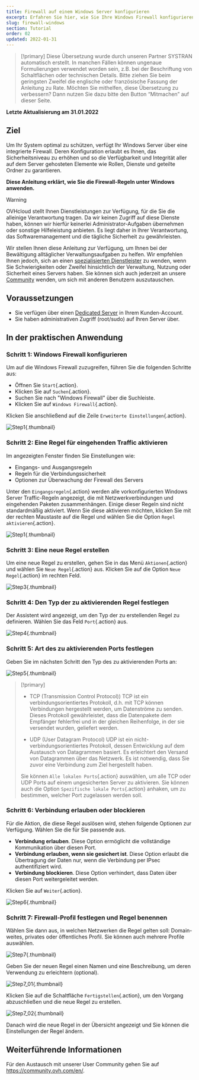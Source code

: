 ```yaml
---
title: Firewall auf einem Windows Server konfigurieren
excerpt: Erfahren Sie hier, wie Sie Ihre Windows Firewall konfigurieren
slug: firewall-windows
section: Tutorial
order: 02
updated: 2022-01-31
---
```


> [!primary]
> Diese Übersetzung wurde durch unseren Partner SYSTRAN automatisch erstellt. In manchen Fällen können ungenaue Formulierungen verwendet worden sein, z.B. bei der Beschriftung von Schaltflächen oder technischen Details. Bitte ziehen Sie beim geringsten Zweifel die englische oder französische Fassung der Anleitung zu Rate. Möchten Sie mithelfen, diese Übersetzung zu verbessern? Dann nutzen Sie dazu bitte den Button “Mitmachen” auf dieser Seite.
>

**Letzte Aktualisierung am 31.01.2022**

## Ziel

Um Ihr System optimal zu schützen, verfügt Ihr Windows Server über eine integrierte Firewall. Deren Konfiguration erlaubt es Ihnen, das Sicherheitsniveau zu erhöhen und so die Verfügbarkeit und Integrität aller auf dem Server gehosteten Elemente wie Rollen, Dienste und geteilte Ordner zu garantieren.

**Diese Anleitung erklärt, wie Sie die Firewall-Regeln unter Windows anwenden.**

> [!warning]
> OVHcloud stellt Ihnen Dienstleistungen zur Verfügung, für die Sie die alleinige Verantwortung tragen. Da wir keinen Zugriff auf diese Dienste haben, können wir hierfür keinerlei Administrator-Aufgaben übernehmen oder sonstige Hilfeleistung anbieten. Es liegt daher in Ihrer Verantwortung, das Softwaremanagement und die tägliche Sicherheit zu gewährleisten.
>
> Wir stellen Ihnen diese Anleitung zur Verfügung, um Ihnen bei der Bewältigung alltäglicher Verwaltungsaufgaben zu helfen. Wir empfehlen Ihnen jedoch, sich an einen [spezialisierten Dienstleister](https://partner.ovhcloud.com/de/directory/) zu wenden, wenn Sie Schwierigkeiten oder Zweifel hinsichtlich der Verwaltung, Nutzung oder Sicherheit eines Servers haben. Sie können sich auch jederzeit an unsere [Community](https://community.ovh.com/en/) wenden, um sich mit anderen Benutzern auszutauschen.
>


## Voraussetzungen

- Sie verfügen über einen [Dedicated Server](https://www.ovhcloud.com/de/bare-metal/) in Ihrem Kunden-Account.
- Sie haben administrativen Zugriff (root/sudo) auf Ihren Server über. 

## In der praktischen Anwendung

### Schritt 1: Windows Firewall konfigurieren

Um auf die Windows Firewall zuzugreifen, führen Sie die folgenden Schritte aus:

- Öffnen Sie `Start`{.action}.
- Klicken Sie auf `Suchen`{.action}.
- Suchen Sie nach "Windows Firewall" über die Suchleiste.
- Klicken Sie auf `Windows Firewall`{.action}.

Klicken Sie anschließend auf die Zeile `Erweiterte Einstellungen`{.action}.

![Step1](images/step1.PNG){.thumbnail}

### Schritt 2: Eine Regel für eingehenden Traffic aktivieren

Im angezeigten Fenster finden Sie Einstellungen wie:

- Eingangs- und Ausgangsregeln
- Regeln für die Verbindungssicherheit
- Optionen zur Überwachung der Firewall des Servers

Unter den `Eingangsregeln`{.action} werden alle vorkonfigurierten Windows Server Traffic-Regeln angezeigt, die mit Netzwerkverbindungen und eingehenden Paketen zusammenhängen. Einige dieser Regeln sind nicht standardmäßig aktiviert. Wenn Sie diese aktivieren möchten, klicken Sie mit der rechten Maustaste auf die Regel und wählen Sie die Option `Regel aktivieren`{.action}.

![Step1](images/step2.PNG){.thumbnail}

### Schritt 3: Eine neue Regel erstellen 

Um eine neue Regel zu erstellen, gehen Sie in das Menü `Aktionen`{.action} und wählen Sie `Neue Regel`{.action} aus.
Klicken Sie auf die Option `Neue Regel`{.action} im rechten Feld.

![Step3](images/step3.PNG){.thumbnail}

### Schritt 4: Den Typ der zu aktivierenden Regel festlegen

Der Assistent wird angezeigt, um den Typ der zu erstellenden Regel zu definieren. Wählen Sie das Feld `Port`{.action} aus.

![Step4](images/step4.PNG){.thumbnail}

### Schritt 5: Art des zu aktivierenden Ports festlegen

Geben Sie im nächsten Schritt den Typ des zu aktivierenden Ports an:

![Step5](images/step5.PNG){.thumbnail}

> [!primary]
>
>- TCP (Transmission Control Protocol))
>TCP ist ein verbindungsorientiertes Protokoll, d.h. mit TCP können Verbindungen hergestellt werden, um Datenströme zu senden. Dieses Protokoll gewährleistet, dass die Datenpakete dem Empfänger fehlerfrei und in der gleichen Reihenfolge, in der sie versendet wurden, geliefert werden.
>
>- UDP (User Datagram Protocol)
>UDP ist ein nicht-verbindungsorientiertes Protokoll, dessen Entwicklung auf dem Austausch von Datagrammen basiert. Es erleichtert den Versand von Datagrammen über das Netzwerk. Es ist notwendig, dass Sie zuvor eine Verbindung zum Ziel hergestellt haben.
>
>Sie können `Alle lokalen Ports`{.action} auswählen, um alle TCP oder UDP Ports auf einem ungesicherten Server zu aktivieren. Sie können auch die Option `Spezifische lokale Ports`{.action} anhaken, um zu bestimmen, welcher Port zugelassen werden soll. 
>

### Schritt 6: Verbindung erlauben oder blockieren

Für die Aktion, die diese Regel auslösen wird, stehen folgende Optionen zur Verfügung. Wählen Sie die für Sie passende aus.

- **Verbindung erlauben**. Diese Option ermöglicht die vollständige Kommunikation über diesen Port.
- **Verbindung erlauben, wenn sie gesichert ist**. Diese Option erlaubt die Übertragung der Daten nur, wenn die Verbindung per IPsec authentifiziert wird.
- **Verbindung blockieren**. Diese Option verhindert, dass Daten über diesen Port weitergeleitet werden.

Klicken Sie auf `Weiter`{.action}. 

![Step6](images/step6.PNG){.thumbnail}

### Schritt 7: Firewall-Profil festlegen und Regel benennen 

Wählen Sie dann aus, in welchen Netzwerken die Regel gelten soll: Domain-weites, privates oder öffentliches Profil.
Sie können auch mehrere Profile auswählen.

![Step7](images/step7.PNG){.thumbnail}

Geben Sie der neuen Regel einen Namen und eine Beschreibung, um deren Verwendung zu erleichtern (optional).

![Step7_01](images/step7-01.PNG){.thumbnail}

Klicken Sie auf die Schaltfläche `Fertigstellen`{.action}, um den Vorgang abzuschließen und die neue Regel zu erstellen.

![Step7_02](images/step7_02.PNG){.thumbnail}

Danach wird die neue Regel in der Übersicht angezeigt und Sie können die Einstellungen der Regel ändern.

## Weiterführende Informationen

Für den Austausch mit unserer User Community gehen Sie auf <https://community.ovh.com/en/>.
